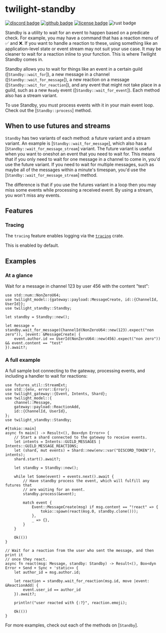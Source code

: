 <!-- cargo-sync-readme start -->

# twilight-standby

[![discord badge][]][discord link] [![github badge][]][github link] [![license badge][]][license link] ![rust badge]

Standby is a utility to wait for an event to happen based on a predicate
check. For example, you may have a command that has a reaction menu of ✅ and
❌. If you want to handle a reaction to these, using something like an
application-level state or event stream may not suit your use case. It may
be cleaner to wait for a reaction inline to your function. This is where
Twilight Standby comes in.

Standby allows you to wait for things like an event in a certain guild
([`Standby::wait_for`]), a new message in a channel
([`Standby::wait_for_message`]), a new reaction on a message
([`Standby::wait_for_reaction`]), and any event that might not take place in
a guild, such as a new `Ready` event ([`Standby::wait_for_event`]). Each
method also has a stream variant.

To use Standby, you must process events with it in your main event loop.
Check out the [`Standby::process`] method.

## When to use futures and streams

`Standby` has two variants of each method: a future variant and a stream
variant. An example is [`Standby::wait_for_message`], which also has a
[`Standby::wait_for_message_stream`] variant. The future variant is useful
when you want to oneshot an event that you need to wait for. This means that
if you only need to wait for one message in a channel to come in, you'd use
the future variant. If you need to wait for multiple messages, such as maybe
all of the messages within a minute's timespan, you'd use the
[`Standby::wait_for_message_stream`] method.

The difference is that if you use the futures variant in a loop then you may
miss some events while processing a received event. By using a stream, you
won't miss any events.

## Features

### Tracing

The `tracing` feature enables logging via the [`tracing`] crate.

This is enabled by default.

## Examples

### At a glance

Wait for a message in channel 123 by user 456 with the content "test":

```rust,no_run
use std::num::NonZeroU64;
use twilight_model::{gateway::payload::MessageCreate, id::{ChannelId, UserId}};
use twilight_standby::Standby;

let standby = Standby::new();

let message = standby.wait_for_message(ChannelId(NonZeroU64::new(123).expect("non zero")), |event: &MessageCreate| {
    event.author.id == UserId(NonZeroU64::new(456).expect("non zero")) && event.content == "test"
}).await?;
```

### A full example

A full sample bot connecting to the gateway, processing events, and
including a handler to wait for reactions:

```rust,no_run
use futures_util::StreamExt;
use std::{env, error::Error};
use twilight_gateway::{Event, Intents, Shard};
use twilight_model::{
    channel::Message,
    gateway::payload::ReactionAdd,
    id::{ChannelId, UserId},
};
use twilight_standby::Standby;

#[tokio::main]
async fn main() -> Result<(), Box<dyn Error>> {
    // Start a shard connected to the gateway to receive events.
    let intents = Intents::GUILD_MESSAGES | Intents::GUILD_MESSAGE_REACTIONS;
    let (shard, mut events) = Shard::new(env::var("DISCORD_TOKEN")?, intents);
    shard.start().await?;

    let standby = Standby::new();

    while let Some(event) = events.next().await {
        // Have standby process the event, which will fulfill any futures that
        // are waiting for an event.
        standby.process(&event);

        match event {
            Event::MessageCreate(msg) if msg.content == "!react" => {
                tokio::spawn(react(msg.0, standby.clone()));
            },
            _ => {},
        }
    }

    Ok(())
}

// Wait for a reaction from the user who sent the message, and then print it
// once they react.
async fn react(msg: Message, standby: Standby) -> Result<(), Box<dyn Error + Send + Sync + 'static>> {
    let author_id = msg.author.id;

    let reaction = standby.wait_for_reaction(msg.id, move |event: &ReactionAdd| {
        event.user_id == author_id
    }).await?;

    println!("user reacted with {:?}", reaction.emoji);

    Ok(())
}
```

For more examples, check out each of the methods on [`Standby`].

[`tracing`]: https://crates.io/crates/tracing
[discord badge]: https://img.shields.io/discord/745809834183753828?color=%237289DA&label=discord%20server&logo=discord&style=for-the-badge
[discord link]: https://discord.gg/7jj8n7D
[github badge]: https://img.shields.io/badge/github-twilight-6f42c1.svg?style=for-the-badge&logo=github
[github link]: https://github.com/twilight-rs/twilight
[license badge]: https://img.shields.io/badge/license-ISC-blue.svg?style=for-the-badge&logo=pastebin
[license link]: https://github.com/twilight-rs/twilight/blob/main/LICENSE.md
[rust badge]: https://img.shields.io/badge/rust-1.49+-93450a.svg?style=for-the-badge&logo=rust

<!-- cargo-sync-readme end -->
